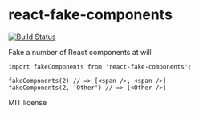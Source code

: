 # react-fake-components

[![Build Status](https://travis-ci.org/dariocravero/react-fake-components.svg)](https://travis-ci.org/dariocravero/react-fake-components)

Fake a number of React components at will

```
import fakeComponents from 'react-fake-components';

fakeComponents(2) // => [<span />, <span />]
fakeComponents(2, 'Other') // => [<Other />]
```

MIT license
